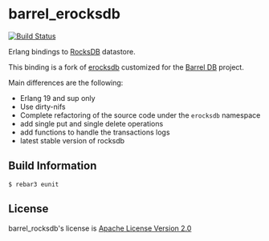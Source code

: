 barrel_erocksdb
===============

[![Build Status](https://travis-ci.org/barrel-db/barrel_rocksdb.svg?branch=master)](http://travis-ci.org/barrel-db/barrel_rocksdb)

Erlang bindings to [RocksDB](https://github.com/facebook/rocksdb) datastore.

This binding is a fork of [erocksdb](https://github.com/leo-project/erocksdb)
customized for the [Barrel DB](https://barrel-db.org) project.


Main differences are the following:

- Erlang 19 and sup only
- Use dirty-nifs
- Complete refactoring of the source code under the `erocksdb` namespace
- add single put and single delete operations
- add functions to handle the transactions logs
- latest stable version of rocksdb

## Build Information

    $ rebar3 eunit

## License

barrel_rocksdb's license is [Apache License Version 2.0](http://www.apache.org/licenses/LICENSE-2.0.html)
